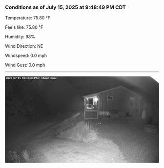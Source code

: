 ### Conditions as of July 15, 2025 at 9:48:49 PM CDT 

Temperature: 75.80 &deg;F

Feels like: 75.80 &deg;F

Humidity: 98%

Wind Direction: NE

Windspeed: 0.0 mph

Wind Gust: 0.0 mph

---

<img src="./images/latest.jpeg"/>

